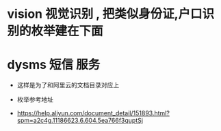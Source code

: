 # vision 视觉识别 , 把类似身份证,户口识别的枚举建在下面

# dysms 短信 服务

+ 这样是为了和阿里云的文档目录对应上

+ 枚举参考地址 

+ https://help.aliyun.com/document_detail/151893.html?spm=a2c4g.11186623.6.604.5ea766f3quptSj